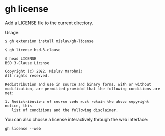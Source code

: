 # gh license

Add a LICENSE file to the current directory.

Usage:
```
$ gh extension install mislav/gh-license

$ gh license bsd-3-clause

$ head LICENSE
BSD 3-Clause License

Copyright (c) 2022, Mislav Marohnić
All rights reserved.

Redistribution and use in source and binary forms, with or without
modification, are permitted provided that the following conditions are met:

1. Redistributions of source code must retain the above copyright notice, this
   list of conditions and the following disclaimer.
```

You can also choose a license interactively through the web interface:
```
gh license --web
```
